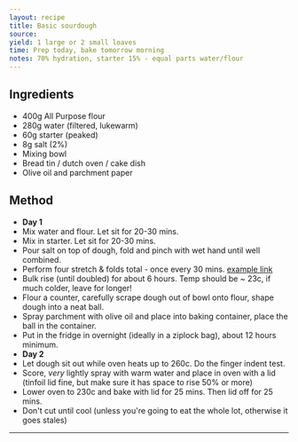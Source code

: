 ```yaml
---
layout: recipe
title: Basic sourdough
source: 
yield: 1 large or 2 small loaves
time: Prep today, bake tomorrow morning
notes: 70% hydration, starter 15% - equal parts water/flour
---
```


## Ingredients
- 400g All Purpose flour 
- 280g water (filtered, lukewarm)
- 60g starter (peaked)
- 8g salt (2%)
- Mixing bowl
- Bread tin / dutch oven / cake dish 
- Olive oil and parchment paper

## Method
- **Day 1**
- Mix water and flour. Let sit for 20-30 mins.
- Mix in starter. Let sit for 20-30 mins.
- Pour salt on top of dough, fold and pinch with wet hand until well combined.
- Perform four stretch & folds total - once every 30 mins. [example link](https://www.youtube.com/watch?v=HprDjPWuiN8)
- Bulk rise (until doubled) for about 6 hours. Temp should be ~ 23c, if much colder, leave for longer!
- Flour a counter, carefully scrape dough out of bowl onto flour, shape dough into a neat ball.
- Spray parchment with olive oil and place into baking container, place the ball in the container. 
- Put in the fridge in overnight (ideally in a ziplock bag), about 12 hours minimum.
- **Day 2**
- Let dough sit out while oven heats up to 260c. Do the finger indent test.
- Score, _very_ lightly spray with warm water and place in oven with a lid (tinfoil lid fine, but make sure it has space to rise 50% or more)
- Lower oven to 230c and bake with lid for 25 mins. Then lid off for 25 mins.
- Don't cut until cool (unless you're going to eat the whole lot, otherwise it goes stales)
---
